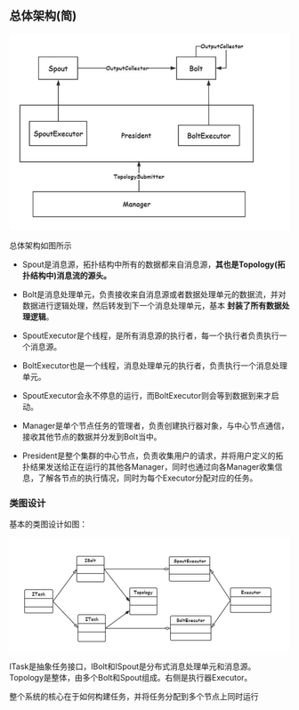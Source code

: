 ## 总体架构(简)

![](image/structure1.jpg)

总体架构如图所示

 - Spout是消息源，拓扑结构中所有的数据都来自消息源，**其也是Topology(拓扑结构中)消息流的源头。**

 - Bolt是消息处理单元，负责接收来自消息源或者数据处理单元的数据流，并对数据进行逻辑处理，然后转发到下一个消息处理单元，基本 **封装了所有数据处理逻辑**。

 - SpoutExecutor是个线程，是所有消息源的执行者，每一个执行者负责执行一个消息源。

 - BoltExecutor也是一个线程，消息处理单元的执行者，负责执行一个消息处理单元。

 - SpoutExecutor会永不停息的运行，而BoltExecutor则会等到数据到来才启动。

 - Manager是单个节点任务的管理者，负责创建执行器对象，与中心节点通信，接收其他节点的数据并分发到Bolt当中。

 - President是整个集群的中心节点，负责收集用户的请求，并将用户定义的拓扑结果发送给正在运行的其他各Manager，同时也通过向各Manager收集信息，了解各节点的执行情况，同时为每个Executor分配对应的任务。


### 类图设计

基本的类图设计如图：

![](image/uml0.jpg)

ITask是抽象任务接口，IBolt和ISpout是分布式消息处理单元和消息源。Topology是整体，由多个Bolt和Spout组成。右侧是执行器Executor。

整个系统的核心在于如何构建任务，并将任务分配到多个节点上同时运行
